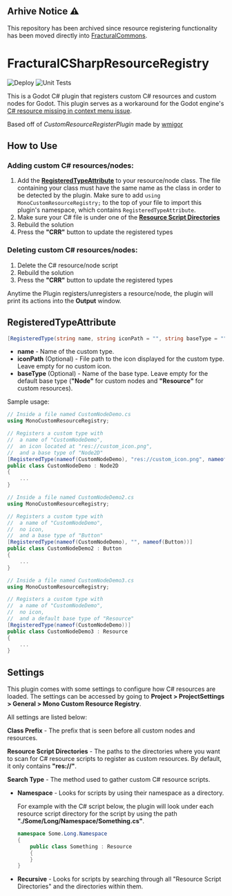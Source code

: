 ## Arhive Notice ⚠️

This repository has been archived since resource registering functionality has been moved directly into [FracturalCommons](https://github.com/Fractural/FracturalCommons).

# FracturalCSharpResourceRegistry

![Deploy](https://github.com/Fractural/FracturalCSharpResourceRegistry/actions/workflows/deploy.yml/badge.svg) ![Unit Tests](https://github.com/Fractural/FracturalCSharpResourceRegistry/actions/workflows/tests.yml/badge.svg)

This is a Godot C# plugin that registers custom C# resources and custom nodes for Godot. This plugin serves as a workaround for the Godot engine's [C# resource missing in context menu issue](https://github.com/godotengine/godot/issues/27470).

Based off of *CustomResourceRegisterPlugin* made by [wmigor](https://github.com/wmigor/godot-mono-custom-resource-register)

## How to Use 

### Adding custom C# resources/nodes:

1. Add the [**RegisteredTypeAttribute**](#registeredtypeattribute) to your resource/node class. The file containing your class must have the same name as the class in order to be detected by the plugin. Make sure to add `using MonoCustomResourceRegistry;` to the top of your file to import this plugin's namespace, which contains `RegisteredTypeAttribute`.
2. Make sure your C# file is under one of the [**Resource Script Directories**](#settings)
3. Rebuild the solution
4. Press the **"CRR"** button to update the registered types

### Deleting custom C# resources/nodes:

1. Delete the C# resource/node script
2. Rebuild the solution
3. Press the **"CRR"** button to update the registered types

Anytime the Plugin registers/unregisters a resource/node, the plugin will print its actions into the **Output** window.

## RegisteredTypeAttribute

```C#
[RegisteredType(string name, string iconPath = "", string baseType = ""))]
```

- **name** - Name of the custom type.
- **iconPath** (Optional) - File path to the icon displayed for the custom type. Leave empty for no custom icon.
- **baseType** (Optional) - Name of the base type. Leave empty for the default base type (**"Node"** for custom nodes and **"Resource"** for custom resources).

Sample usage:
```C#
// Inside a file named CustomNodeDemo.cs
using MonoCustomResourceRegistry;

// Registers a custom type with 
// 	a name of "CustomNodeDemo",
//	an icon located at "res://custom_icon.png",
//	and a base type of "Node2D"
[RegisteredType(nameof(CustomNodeDemo), "res://custom_icon.png", nameof(Node2D))]
public class CustomNodeDemo : Node2D
{
	...
}
```
```C#
// Inside a file named CustomNodeDemo2.cs
using MonoCustomResourceRegistry;

// Registers a custom type with 
// 	a name of "CustomNodeDemo",
//	no icon,
//	and a base type of "Button"
[RegisteredType(nameof(CustomNodeDemo), "", nameof(Button))]
public class CustomNodeDemo2 : Button
{
	...
}
```
```C#
// Inside a file named CustomNodeDemo3.cs
using MonoCustomResourceRegistry;

// Registers a custom type with 
// 	a name of "CustomNodeDemo",
//	no icon,
//	and a default base type of "Resource"
[RegisteredType(nameof(CustomNodeDemo))]
public class CustomNodeDemo3 : Resource
{
	...
}
```

## Settings

This plugin comes with some settings to configure how C# resources are loaded.
The settings can be accessed by going to **Project > ProjectSettings > General > Mono Custom Resource Registry**.

All settings are listed below:

**Class Prefix** - The prefix that is seen before all custom nodes and resources.

**Resource Script Directories** - The paths to the directories where you want to scan for C# resource scripts to register as custom resources. By default, it only contains **"res://"**. 

**Search Type** - The method used to gather custom C# resource scripts.

- **Namespace** - Looks for scripts by using their namespace as a directory. 
	
	For example with the C# script below, the plugin will look under each resource script directory for the script by using the path **"./Some/Long/Namespace/Something.cs"**.

	```C#
	namespace Some.Long.Namespace
	{
		public class Something : Resource
		{
		}
	}
	```

- **Recursive** - Looks for scripts by searching through all "Resource Script Directories" and the directories within them.
